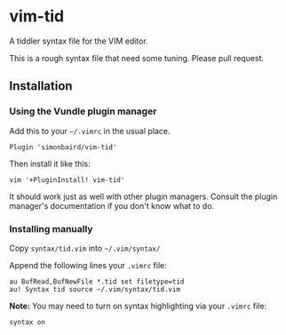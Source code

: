 # vim-tid

A tiddler syntax file for the VIM editor.

This is a rough syntax file that need some tuning.  Please pull request.

## Installation

### Using the Vundle plugin manager

Add this to your `~/.vimrc` in the usual place.

    Plugin 'simonbaird/vim-tid'

Then install it like this:

    vim '+PluginInstall! vim-tid'

It should work just as well with other plugin managers. Consult the plugin
manager's documentation if you don't know what to do.

### Installing manually

Copy `syntax/tid.vim` into `~/.vim/syntax/`

Append the following lines your `.vimrc` file:

    au BufRead,BufNewFile *.tid set filetype=tid
    au! Syntax tid source ~/.vim/syntax/tid.vim

**Note:** You may need to turn on syntax highlighting via your `.vimrc` file:

    syntax on
